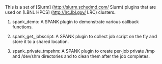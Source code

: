 This is a set of [Slurm] (http://slurm.schedmd.com/ Slurm) plugins that are used on [LBNL HPCS] (http://lrc.lbl.gov/ LRC) clusters.

1. spank_demo: A SPANK plugin to demonstrate various callback functions.

2. spank_get_jobscript: A SPANK plugin to collect job script on the fly and store it to a shared location.

3. spank_private_tmpshm: A SPANK plugin to create per-job private /tmp and /dev/shm directories and to clean them after the job completes.

